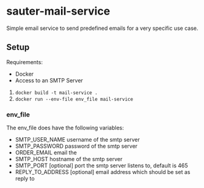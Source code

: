 # sauter-mail-service

Simple email service to send predefined emails for a very specific use case.

## Setup

Requirements:
- Docker
- Access to an SMTP Server

1. `docker build -t mail-service .`
2. `docker run --env-file env_file mail-service`

### env_file

The env_file does have the following variables:

- SMTP_USER_NAME username of the smtp server  
- SMTP_PASSWORD password of the smtp server  
- ORDER_EMAIL email the  
- SMTP_HOST hostname of the smtp server
- SMTP_PORT [optional] port the smtp server listens to, default is 465
- REPLY_TO_ADDRESS [optional] email address which should be set as reply to  
